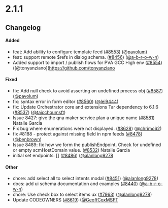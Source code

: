 # 2.1.1

## Changelog

#### Added

- feat: Add ability to configure template feed ([#8553](https://github.com/microsoft/BotFramework-Composer/pull/8553)) ([@pavolum](https://github.com/pavolum))
- feat: support remote $refs in dialog schema. ([#8456](https://github.com/microsoft/BotFramework-Composer/pull/8456)) ([@a-b-r-o-w-n](https://github.com/a-b-r-o-w-n))
- Added support to import / publish flows for PVA GCC High env ([#8554](https://github.com/microsoft/BotFramework-Composer/pull/8554)) ([@tonyanziano](https://github.com/tonyanziano

#### Fixed

- fix: Add null check to avoid asserting on undefined process obj ([#8587](https://github.com/microsoft/BotFramework-Composer/pull/8587)) ([@pavolum](https://github.com/pavolum))
- fix: <Dropdown/> syntax error in form editor ([#8560](https://github.com/microsoft/BotFramework-Composer/pull/8560)) ([@lei9444](https://github.com/lei9444))
- fix: Update Orchestrator core and extensions Tar dependency to 6.1.6 ([#8537](https://github.com/microsoft/BotFramework-Composer/pull/8537)) ([@taicchoumsft](https://github.com/taicchoumsft))
- Issue 8427: give the qna maker service plan a unique name ([#8581](https://github.com/microsoft/BotFramework-Composer/pull/8581)) Natalie Garcia
- Fix bug where enumerations were not displayed. ([#8628](https://github.com/microsoft/BotFramework-Composer/pull/8628)) ([@chrimc62](https://github.com/chrimc62))
- fix #8188 - protect against missing field in npm feeds ([#8478](https://github.com/microsoft/BotFramework-Composer/pull/8478)) ([@benbrown](https://github.com/benbrown))
- Issue 8489: fix how we form the publishEndpoint. Check for undefined or empty scmHostDomain value. ([#8532](https://github.com/microsoft/BotFramework-Composer/pull/8532)) Natalie Garcia
- initial set endpoints: [] ([#8486](https://github.com/microsoft/BotFramework-Composer/pull/8486)) ([@alanlong9278](https://github.com/alanlong9278)

#### Other

- chore: add select all to select intents modal ([#8451](https://github.com/microsoft/BotFramework-Composer/pull/8451)) ([@alanlong9278](https://github.com/alanlong9278))
- docs: add ui schema documentation and examples ([#8440](https://github.com/microsoft/BotFramework-Composer/pull/8440)) ([@a-b-r-o-w-n](https://github.com/a-b-r-o-w-n))
- chore: Use check box to select items ux ([#7963](https://github.com/microsoft/BotFramework-Composer/pull/7963)) ([@alanlong9278](https://github.com/alanlong9278))
- Update CODEOWNERS ([#8619](https://github.com/microsoft/BotFramework-Composer/pull/8619)) ([@GeoffCoxMSFT](https://github.com/GeoffCoxMSFT)
